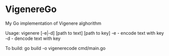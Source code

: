 # VigenereGo
My Go implementation of Vigenere alghorithm

Usage:
vigenere [-e|-d] [path to text] [path to key]
  -e - encode text with key
  -d - dencode text with key

To build:
  go build -o vigenerecode cmd/main.go

